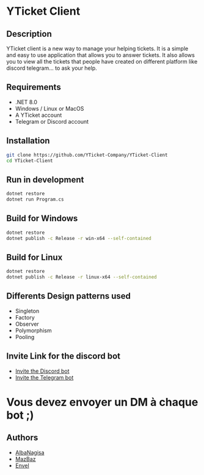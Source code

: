 # YTicket Client

## Description

YTicket client is a new way to manage your helping tickets. It is a simple and easy to use application that allows you
to answer tickets. It also allows you to view all the tickets that people have created on different platform like
discord telegram... to ask your help.

## Requirements

- .NET 8.0
- Windows / Linux or MacOS
- A YTicket account
- Telegram or Discord account

## Installation

```bash
git clone https://github.com/YTicket-Company/YTicket-Client
cd YTicket-Client
```

## Run in development

```bash
dotnet restore
dotnet run Program.cs
```

## Build for Windows

```bash
dotnet restore
dotnet publish -c Release -r win-x64 --self-contained
```

## Build for Linux

```bash
dotnet restore
dotnet publish -c Release -r linux-x64 --self-contained
```

## Differents Design patterns used

- Singleton
- Factory
- Observer
- Polymorphism
- Pooling

## Invite Link for the discord bot

- [Invite the Discord bot](https://discord.com/api/oauth2/authorize?client_id=1198921038986215555&permissions=8&scope=bot%20applications.commands)  
- [Invite the Telegram bot](https://t.me/YTicketBot)
# Vous devez envoyer un DM à chaque bot ;)

## Authors

- [AlbaNagisa](https://github.com/albanagisa)
- [MazBaz](https://github.com/MazbazDev)
- [Envel](https://github.com/envel69)
